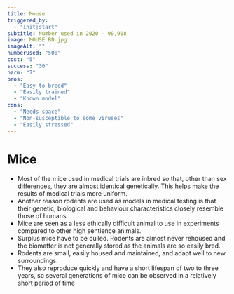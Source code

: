 ```yaml
---
title: Mouse
triggered_by:
  - "init|start"
subtitle: Number used in 2020 - 90,908
image: MOUSE BD.jpg
imageAlt: ""
numberUsed: "500"
cost: "5"
success: "30"
harm: "7"
pros:
  - "Easy to breed"
  - "Easily trained"
  - "Known model"
cons:
  - "Needs space"
  - "Non-susceptible to some viruses"
  - "Easily stressed"
---
```


# Mice

- Most of the mice used in medical trials are inbred so that, other than sex differences, they are almost identical genetically. This helps make the results of medical trials more uniform.
- Another reason rodents are used as models in medical testing is that their genetic, biological and behaviour characteristics closely resemble those of humans
- Mice are seen as a less ethically difficult animal to use in experiments compared to other high sentience animals.
- Surplus mice have to be culled. Rodents are almost never rehoused and the biomatter is not generally stored as the animals are so easily bred.
- Rodents are small, easily housed and maintained, and adapt well to new surroundings.
- They also reproduce quickly and have a short lifespan of two to three years, so several generations of mice can be observed in a relatively short period of time
